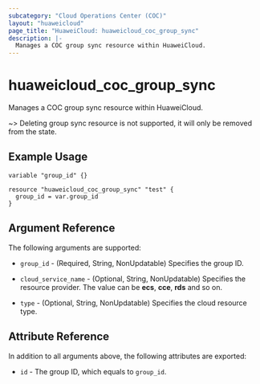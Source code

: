 ```yaml
---
subcategory: "Cloud Operations Center (COC)"
layout: "huaweicloud"
page_title: "HuaweiCloud: huaweicloud_coc_group_sync"
description: |-
  Manages a COC group sync resource within HuaweiCloud.
---
```


# huaweicloud_coc_group_sync

Manages a COC group sync resource within HuaweiCloud.

~> Deleting group sync resource is not supported, it will only be removed from the state.

## Example Usage

```hcl
variable "group_id" {}

resource "huaweicloud_coc_group_sync" "test" {
  group_id = var.group_id
}
```

## Argument Reference

The following arguments are supported:

* `group_id` - (Required, String, NonUpdatable) Specifies the group ID.

* `cloud_service_name` - (Optional, String, NonUpdatable) Specifies the resource provider.
  The value can be **ecs**, **cce**, **rds** and so on.

* `type` - (Optional, String, NonUpdatable) Specifies the cloud resource type.

## Attribute Reference

In addition to all arguments above, the following attributes are exported:

* `id` - The group ID, which equals to `group_id`.
